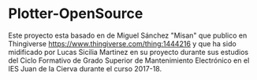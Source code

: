 # Plotter-OpenSource
Este proyecto esta basado en de Miguel Sánchez "Misan" que publico en Thingiverse https://www.thingiverse.com/thing:1444216 y que ha sido midificado por Lucas Sicilia Martinez en su proyecto durante sus estudios del Ciclo Formativo de Grado Superior de Mantenimiento Electrónico en el IES Juan de la Cierva durante el curso 2017-18.

